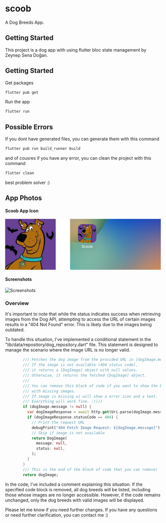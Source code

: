 # scoob

A Dog Breeds App.

## Getting Started

This project is a dog app with using flutter bloc state management by Zeynep Sena Doğan.

## Getting Started
Get packages
```bash
flutter pub get
```

Run the app
```bash
flutter run
```

## Possible Errors
If you dont have generated files, you can generate them with this command
```bash
flutter pub run build_runner build
```

and of cousres if you have any error, you can clean the project with this command
```bash
flutter clean 
```
best problem solver :)


## App Photos

#### Scoob App Icon

![Scoob App Icon](assets/images/ScoobAppIcon.png)



#### Screenshots

![Screenshots](assets/images/Screenshots.png)



### Overview

It's important to note that while the status indicates success when retrieving images from the Dog API, attempting to access the URL of certain images results in a "404 Not Found" error. This is likely due to the images being outdated.

To handle this situation, I've implemented a conditional statement in the "lib/data/repository/dog_repository.dart" file. This statement is designed to manage the scenario where the image URL is no longer valid.


```dart
        /// Fetches the dog image from the provided URL in [dogImage.message].
        /// If the image is not available (404 status code), 
        /// it returns a [DogImage] object with null values.
        /// Otherwise, it returns the fetched [DogImage] object.
        /// 
        /// You can remove this block of code if you want to show the breeds
        /// with missing images.
        /// If image is missing ui will show a error icon and a text.
        /// Everything will work fine. :))))
        if (dogImage.message != null) {
          var dogImageResponse = await http.get(Uri.parse(dogImage.message!));
          if (dogImageResponse.statusCode == 404) {
            // Print the request URL
            debugPrint("404 Fetch Image Request: ${dogImage.message}");
            // Skip if image is not available
            return DogImage(
              message: null,
              status: null,
            );
          }
        }
        /// This is the end of the block of code that you can remove!
        return dogImage;
```

In the code, I've included a comment explaining this situation. If the specified code block is removed, all dog breeds will be listed, including those whose images are no longer accessible. However, if the code remains unchanged, only the dog breeds with valid images will be displayed.

Please let me know if you need further changes. If you have any questions or need further clarification, you can contact me :)
